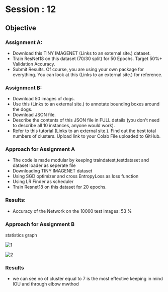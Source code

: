 # Session : 12

## Objective

### Assignment A:

- Download this TINY IMAGENET (Links to an external site.) dataset. 
- Train ResNet18 on this dataset (70/30 split) for 50 Epochs. Target 50%+ Validation Accuracy. 
- Submit Results. Of course, you are using your own package for everything. You can look at this (Links to an external site.) for reference. 

### Assignment B:
- Download 50 images of dogs. 
- Use this (Links to an external site.) to annotate bounding boxes around the dogs.
- Download JSON file. 
- Describe the contents of this JSON file in FULL details (you don't need to describe all 10 instances, anyone would work). 
- Refer to this tutorial (Links to an external site.). Find out the best total numbers of clusters. Upload link to your Colab File uploaded to GitHub. 


### Approach for Assignment A

- The code is made modular by keeping traindatest,testdataset and dataset loader as seperate file
- Downloading TINY IMAGENET dataset 
- Using SGD optimizer and cross EntropyLoss  as loss function
- Using LR Finder as scheduler
- Train Resnet18 on this dataset for 20 epochs.

### Results:

- Accuracy of the Network on the 10000 test images: 53 %

### Approach for Assignment B

statistics graph

![1](https://user-images.githubusercontent.com/63920152/92770027-2c899400-f3b7-11ea-8f86-d80e3f841134.png)

![2](https://user-images.githubusercontent.com/63920152/92770037-2eebee00-f3b7-11ea-9dcd-ad182947915f.png)

### Results

- we can see  no of cluster equal to 7 is the most effective keeping in mind  IOU and through elbow mwthod

